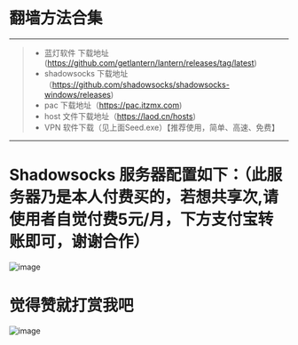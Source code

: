 # 翻墙方法合集
---
>+  蓝灯软件 下载地址 (https://github.com/getlantern/lantern/releases/tag/latest)
>+  shadowsocks 下载地址（https://github.com/shadowsocks/shadowsocks-windows/releases)
>+  pac 下载地址（https://pac.itzmx.com)
>+  host 文件下载地址（https://laod.cn/hosts)
>+  VPN 软件下载（见上面Seed.exe）【推荐使用，简单、高速、免费】
---
# Shadowsocks 服务器配置如下：（此服务器乃是本人付费买的，若想共享次,请使用者自觉付费5元/月，下方支付宝转账即可，谢谢合作）
![image](https://github.com/ZSCDumin/VPN/blob/master/1.png)
# 觉得赞就打赏我吧
![image](https://github.com/ZSCDumin/ZhiXinApp/raw/master/screenshoot/17.png)
